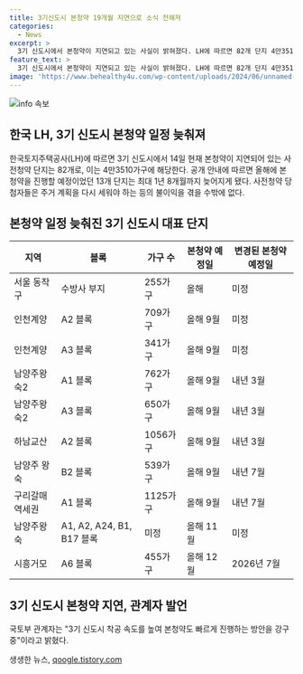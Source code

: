 ```yaml
---
title: 3기신도시 본청약 19개월 지연으로 소식 전해져
categories:
  - News
excerpt: >
  3기 신도시에서 본청약이 지연되고 있는 사실이 밝혀졌다. LH에 따르면 82개 단지 4만3510가구가 본청약이 진행되지 않았으며, 13개 단지의 본청약은 최장 1년 8개월까지 늦어졌다. 정부는 이에 대해 사전청약 당첨자들에게 지연 일정을 통보했으며, 공공분양은 취소 우려는 없지만 사전청약 당첨자들은 피해를 보게 될 수 있다고 밝혔다. 국토부는 3기 신도시 착공 속도를 높여 본청약을 빠르게 진행할 방안을 강구 중이라고 전했다.
feature_text: >
  3기 신도시에서 본청약이 지연되고 있는 사실이 밝혀졌다. LH에 따르면 82개 단지 4만3510가구가 본청약이 진행되지 않았으며, 13개 단지의 본청약은 최장 1년 8개월까지 늦어졌다. 정부는 이에 대해 사전청약 당첨자들에게 지연 일정을 통보했으며, 공공분양은 취소 우려는 없지만 사전청약 당첨자들은 피해를 보게 될 수 있다고 밝혔다. 국토부는 3기 신도시 착공 속도를 높여 본청약을 빠르게 진행할 방안을 강구 중이라고 전했다.
image: 'https://www.behealthy4u.com/wp-content/uploads/2024/06/unnamed-file.png'
---
```


<p><img src="https://www.behealthy4u.com/wp-content/uploads/2024/06/unnamed-file.png" alt="info 속보" /></p>

<h2 data-ke-size="size26">한국 LH, 3기 신도시 본청약 일정 늦춰져</h2>

<p data-ke-size="size16">한국토지주택공사(LH)에 따르면 3기 신도시에서 14일 현재 본청약이 지연되어 있는 사전청약 단지는 82개로, 이는 4만3510가구에 해당한다. 공개 안내에 따르면 올해에 본청약을 진행할 예정이었던 13개 단지는 최대 1년 8개월까지 늦어지게 됐다. 사전청약 당첨자들은 주거 계획을 다시 세워야 하는 등의 불이익을 겪을 수밖에 없다.</p>

<h2 data-ke-size="size26">본청약 일정 늦춰진 3기 신도시 대표 단지</h2>

<table>
    <thead>
        <tr>
            <th><b>지역</b></th>
            <th><b>블록</b></th>
            <th><b>가구 수</b></th>
            <th><b>본청약 예정일</b></th>
            <th><b>변경된 본청약 예정일</b></th>
        </tr>
    </thead>
    <tbody>
        <tr>
            <td>서울 동작구</td>
            <td>수방사 부지</td>
            <td>255가구</td>
            <td>올해</td>
            <td>미정</td>
        </tr>
        <tr>
            <td>인천계양</td>
            <td>A2 블록</td>
            <td>709가구</td>
            <td>올해 9월</td>
            <td>미정</td>
        </tr>
        <tr>
            <td>인천계양</td>
            <td>A3 블록</td>
            <td>341가구</td>
            <td>올해 9월</td>
            <td>미정</td>
        </tr>
        <tr>
            <td>남양주왕숙2</td>
            <td>A1 블록</td>
            <td>762가구</td>
            <td>올해 9월</td>
            <td>내년 3월</td>
        </tr>
        <tr>
            <td>남양주왕숙2</td>
            <td>A3 블록</td>
            <td>650가구</td>
            <td>올해 9월</td>
            <td>내년 3월</td>
        </tr>
        <tr>
            <td>하남교산</td>
            <td>A2 블록</td>
            <td>1056가구</td>
            <td>올해 9월</td>
            <td>내년 3월</td>
        </tr>
        <tr>
            <td>남양주 왕숙</td>
            <td>B2 블록</td>
            <td>539가구</td>
            <td>올해 9월</td>
            <td>내년 7월</td>
        </tr>
        <tr>
            <td>구리갈매역세권</td>
            <td>A1 블록</td>
            <td>1125가구</td>
            <td>올해 9월</td>
            <td>내년 7월</td>
        </tr>
        <tr>
            <td>남양주왕숙</td>
            <td>A1, A2, A24, B1, B17 블록</td>
            <td>미정</td>
            <td>올해 11월</td>
            <td>미정</td>
        </tr>
        <tr>
            <td>시흥거모</td>
            <td>A6 블록</td>
            <td>455가구</td>
            <td>올해 12월</td>
            <td>2026년 7월</td>
        </tr>
    </tbody>
</table>

<h2 data-ke-size="size26">3기 신도시 본청약 지연, 관계자 발언</h2>

<p data-ke-size="size16">국토부 관계자는 "3기 신도시 착공 속도를 높여 본청약도 빠르게 진행하는 방안을 강구 중"이라고 밝혔다.</p>
생생한 뉴스, <a href="https://qoogle.tistory.com" rel="dofollow">qoogle.tistory.com</a>


